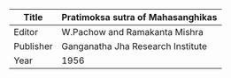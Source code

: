 |Title | Pratimoksa sutra of Mahasanghikas 
| --- | --- 
|Editor | W.Pachow and Ramakanta Mishra
|Publisher | Ganganatha Jha Research Institute
|Year | 1956